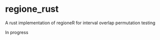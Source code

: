 # regione_rust
A rust implementation of regioneR for interval overlap permutation testing

In progress
